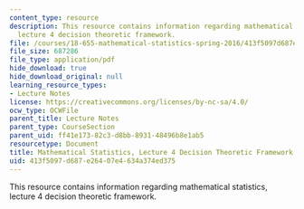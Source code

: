 ```yaml
---
content_type: resource
description: This resource contains information regarding mathematical statistics,
  lecture 4 decision theoretic framework.
file: /courses/18-655-mathematical-statistics-spring-2016/413f5097d687e26407e4634a374ed375_MIT18_655S16_LecNote4.pdf
file_size: 687286
file_type: application/pdf
hide_download: true
hide_download_original: null
learning_resource_types:
- Lecture Notes
license: https://creativecommons.org/licenses/by-nc-sa/4.0/
ocw_type: OCWFile
parent_title: Lecture Notes
parent_type: CourseSection
parent_uid: ff41e173-82c3-d8bb-8931-48496b8e1ab5
resourcetype: Document
title: Mathematical Statistics, Lecture 4 Decision Theoretic Framework
uid: 413f5097-d687-e264-07e4-634a374ed375
---
```

This resource contains information regarding mathematical statistics, lecture 4 decision theoretic framework.
